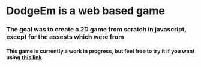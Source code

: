 # DodgeEm is a web based game
### The goal was to create a 2D game from scratch in javascript, except for the assests which were from
#### This game is currently a work in progress, but feel free to try it if you want using [this link]()
